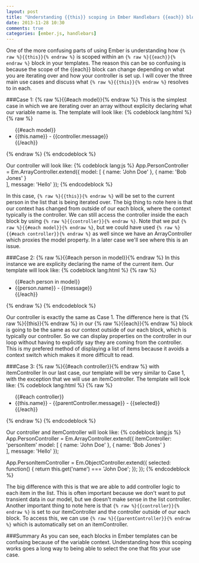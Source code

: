 ```yaml
---
layout: post
title: "Understanding {{this}} scoping in Ember Handlebars {{each}} blocks"
date: 2013-11-28 10:30
comments: true
categories: [ember.js, handlebars]
---
```

One of the more confusing parts of using Ember is understanding how `{% raw %}{{this}}{% endraw %}` is scoped within an `{% raw %}{{each}}{% endraw %}` block in your templates.  The reason this can be so confusing is because the scope of the {{each}} block can change depending on what you are iterating over and how your controller is set up.  I will cover the three main use cases and discuss what `{% raw %}{{this}}{% endraw %}` resolves to in each.

###Case 1: {% raw %}{{#each model}}{% endraw %}
This is the simplest case in which we are iterating over an array without explicity declaring what our variable name is.  The template will look like:
{% codeblock lang:html %}
{% raw %}
<ul>
{{#each model}}
    <li>{{this.name}} - {{controller.message}}</li>
{{/each}}
</ul>
{% endraw %}
{% endcodeblock %}

Our controller will look like:
{% codeblock lang:js %}
App.PersonController = Em.ArrayController.extend({
	model: [
		{ name: 'John Doe' },
		{ name: 'Bob Jones' }			
	],
	message: 'Hello'
});
{% endcodeblock %}

In this case, `{% raw %}{{this}}{% endraw %}` will be set to the current person in the list that is being iterated over.  The big thing to note here is that our context has changed from outside of our each block, where the context typically is the controller.  We can still access the controller inside the each block by using `{% raw %}{{controller}}{% endraw %}`.  Note that we put `{% raw %}{{#each model}}{% endraw %}`, but we could have used `{% raw %}{{#each controller}}{% endraw %}` as well since we have an ArrayController which proxies the model property.  In a later case we'll see where this is an issue.

###Case 2: {% raw %}{{#each person in model}}{% endraw %}
In this instance we are explicity declaring the name of the current item.  Our template will look like:
{% codeblock lang:html %}
{% raw %}
<ul>
{{#each person in model}}
    <li>{{person.name}} - {{message}}</li>
{{/each}}
</ul>
{% endraw %}
{% endcodeblock %}

Our controller is exactly the same as Case 1.  The difference here is that {% raw %}{{this}}{% endraw %} in our {% raw %}{{each}}{% endraw %} block is going to be the same as our context outside of our each block, which is typically our controller.  So we can display properties on the controller in our loop without having to explicitly say they are coming from the controller.  This is my prefered method of displaying a list of items because it avoids a context switch which makes it more difficult to read.

###Case 3: {% raw %}{{#each controller}}{% endraw %} with itemController
In our last case, our template will be very similar to Case 1, with the exception that we will use an itemController.  The template will look like:
{% codeblock lang:html %}
{% raw %}
<ul>
{{#each controller}}
    <li>{{this.name}} - {{parentController.message}} - {{selected}}</li>
{{/each}}
</ul>
{% endraw %}
{% endcodeblock %}

Our controller and itemController will look like:
{% codeblock lang:js %}
App.PersonController = Em.ArrayController.extend({
	itemController: 'personItem'
	model: [
		{ name: 'John Doe' },
		{ name: 'Bob Jones' }			
	],
	message: 'Hello'
});

App.PersonItemController = Em.ObjectController.extend({
	selected: function() {
		return this.get('name') === 'John Doe';
	});
});
{% endcodeblock %}

The big difference with this is that we are able to add controller logic to each item in the list.  This is often important because we don't want to put transient data in our model, but we doesn't make sense in the list controller.  Another important thing to note here is that `{% raw %}{{controller}}{% endraw %}` is set to our itemController and the controller outside of our each block.  To access this, we can use `{% raw %}{{parentController}}{% endraw %}` which is automatically set on an itemController.

###Summary
As you can see, each blocks in Ember templates can be confusing because of the variable context.  Understanding how this scoping works goes a long way to being able to select the one that fits your use case.